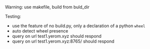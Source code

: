 Warning: use makefile, build from buld_dir

Testing:

-   use the feature of no build.py, only a declaration of a python `wheel`
-   auto detect wheel presence
-   query on url test1.yerom.xyz should respond
-   query on url test1.yerom.xyz:8765/ should respond
